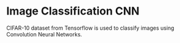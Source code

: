 # Image Classification CNN
CIFAR-10 dataset from Tensorflow is used to classify images using Convolution Neural Networks.
